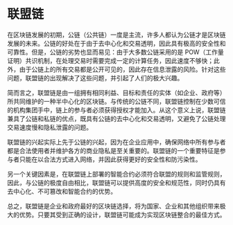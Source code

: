 # 联盟链

在区块链发展的初期，公链（公共链）一度是主流，许多人都认为公链才是区块链发展的未来。公链的好处在于由于去中心化和交易透明，因此具有极高的安全性和可靠性。但是，公链的劣势也显而易见：由于大多数公链采用的是 POW（工作量证明）共识机制，在处理交易时需要完成一定的计算任务，因此速度不够快；此外，由于公链上的所有交易都是公开可见的，因此存在信息泄露的风险。针对这些问题，联盟链的出现解决了这些问题，并引起了人们的极大兴趣。

简而言之，联盟链是由一组拥有相同利益、目标和责任的实体（如企业、政府等）所共同维护的一种半中心化的区块链。与传统的公链不同，联盟链控制在少数可信的机构集团手中，链上的参与者必须获得授权才能加入。从这个意义上说，联盟链兼具了公链和私链的优点，既具有公链的去中心化和交易透明，又避免了公链处理交易速度慢和隐私泄露的问题。

联盟链的兴起实际上先于公链的兴起，因为在企业应用中，确保网络中所有参与者都是合法使用者并维护各方的商业隐私是至关重要的。联盟链的一个重要特征是参与者只能在以合法方式进入网络，并因此获得更好的安全性和防污染性。

另一个关键因素是，在联盟链上部署的智能合约必须符合联盟的规则和监管规则，因此，与公链的极度自由相比，联盟链可以提供高度的安全和规范性，同时仍具有去中心化、不可篡改和智能合约的优势。

总之，联盟链是企业和政府最好的区块链选择，将为国家、企业和其他组织带来极大的优势。只要其受到正确的设计，联盟链可能成为实现区块链整合的最佳方式。